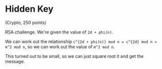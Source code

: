 # Hidden Key
(Crypto, 250 points)

RSA challenge.
We're given the value of `2d + phi(n)`.

We can work out the relationship
`c^{2d + phi(n)} mod n = c^{2d} mod n = m^2 mod n`,
so we can work out the value of `m^2 mod n`.

This turned out to be small, so we can just square root it and get the message.
